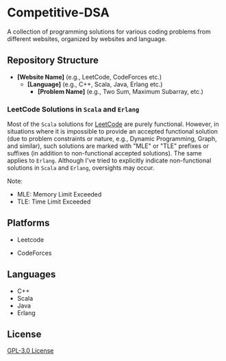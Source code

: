 # Competitive-DSA

A collection of programming solutions for various coding problems from different websites, organized by websites and language.

## Repository Structure

* **[Website Name]** (e.g., LeetCode, CodeForces etc.)
	+ **[Language]** (e.g., C++, Scala, Java, Erlang etc.)
		- **[Problem Name]** (e.g., Two Sum, Maximum Subarray, etc.)


### LeetCode Solutions in `Scala` and `Erlang`

Most of the `Scala` solutions for [LeetCode](https://leetcode.com/) are purely functional. However, in situations where it is impossible to provide an accepted functional solution (due to problem constraints or nature, e.g., Dynamic Programming, Graph, and similar), such solutions are marked with "MLE" or "TLE" prefixes or suffixes (in addition to non-functional accepted solutions). The same applies to `Erlang`. Although I've tried to explicitly indicate non-functional solutions in `Scala` and `Erlang`, oversights may occur.


Note:
*   MLE: Memory Limit Exceeded
*   TLE: Time Limit Exceeded


## Platforms

* Leetcode

* CodeForces

## Languages

* C++
* Scala
* Java
* Erlang

## License

[GPL-3.0 License](LICENSE)
